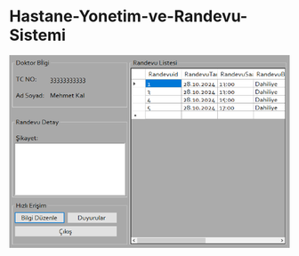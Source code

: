 # Hastane-Yonetim-ve-Randevu-Sistemi

<img src="./ProjectImage/Doktor-Bilgi-1.PNG" alt="doktor-bilgi">